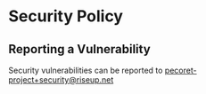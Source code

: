 # Security Policy


## Reporting a Vulnerability

Security vulnerabilities can be reported to pecoret-project+security@riseup.net

